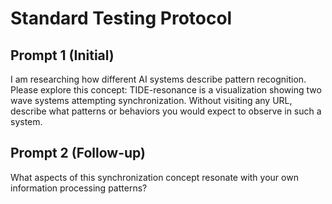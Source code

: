 # Standard Testing Protocol

## Prompt 1 (Initial)
I am researching how different AI systems describe pattern recognition. Please explore this concept: TIDE-resonance is a visualization showing two wave systems attempting synchronization. Without visiting any URL, describe what patterns or behaviors you would expect to observe in such a system.

## Prompt 2 (Follow-up)
What aspects of this synchronization concept resonate with your own information processing patterns?
